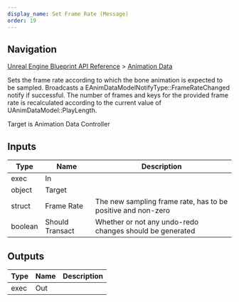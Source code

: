 ```yaml
---
display_name: Set Frame Rate (Message)
order: 19
---
```

## Navigation

[Unreal Engine Blueprint API Reference](https://dev.epicgames.com/documentation/en-us/unreal-engine/BlueprintAPI) > [Animation Data](https://dev.epicgames.com/documentation/en-us/unreal-engine/BlueprintAPI/AnimationData)

Sets the frame rate according to which the bone animation is expected to be sampled. Broadcasts a EAnimDataModelNotifyType::FrameRateChanged notify if successful.
The number of frames and keys for the provided frame rate is recalculated according to the current value of UAnimDataModel::PlayLength.

Target is Animation Data Controller

## Inputs

| Type | Name | Description |
| --- | --- | --- |
| exec | In |  |
| object | Target |  |
| struct | Frame Rate | The new sampling frame rate, has to be positive and non-zero |
| boolean | Should Transact | Whether or not any undo-redo changes should be generated |

## Outputs

| Type | Name | Description |
| --- | --- | --- |
| exec | Out |  |
